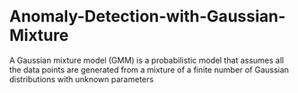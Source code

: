 # Anomaly-Detection-with-Gaussian-Mixture
A Gaussian mixture model (GMM) is a probabilistic model that assumes all the data points are generated from a mixture of a finite number of Gaussian distributions with unknown parameters
